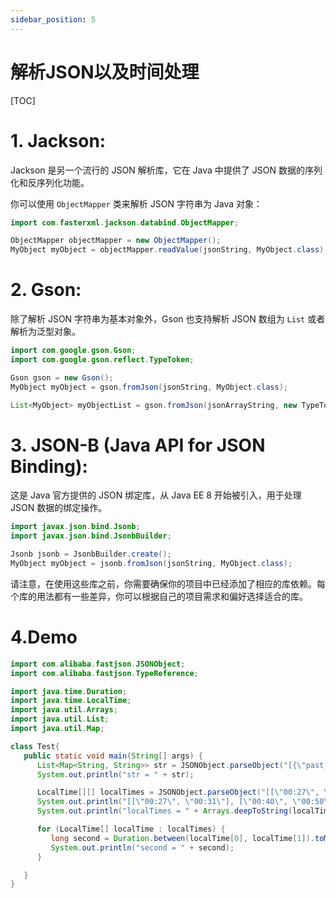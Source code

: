 ```yaml
---
sidebar_position: 5
---
```


# 解析JSON以及时间处理

[TOC]


# 1. Jackson:
   Jackson 是另一个流行的 JSON 解析库，它在 Java 中提供了 JSON 数据的序列化和反序列化功能。

   你可以使用 `ObjectMapper` 类来解析 JSON 字符串为 Java 对象：
   
   ```java
   import com.fasterxml.jackson.databind.ObjectMapper;

   ObjectMapper objectMapper = new ObjectMapper();
   MyObject myObject = objectMapper.readValue(jsonString, MyObject.class);
   ```

# 2. Gson:
   除了解析 JSON 字符串为基本对象外，Gson 也支持解析 JSON 数组为 `List` 或者解析为泛型对象。

   ```java
   import com.google.gson.Gson;
   import com.google.gson.reflect.TypeToken;

   Gson gson = new Gson();
   MyObject myObject = gson.fromJson(jsonString, MyObject.class);

   List<MyObject> myObjectList = gson.fromJson(jsonArrayString, new TypeToken<List<MyObject>>(){}.getType());
   ```

# 3. JSON-B (Java API for JSON Binding):
   这是 Java 官方提供的 JSON 绑定库，从 Java EE 8 开始被引入，用于处理 JSON 数据的绑定操作。

   ```java
   import javax.json.bind.Jsonb;
   import javax.json.bind.JsonbBuilder;

   Jsonb jsonb = JsonbBuilder.create();
   MyObject myObject = jsonb.fromJson(jsonString, MyObject.class);
   ```

请注意，在使用这些库之前，你需要确保你的项目中已经添加了相应的库依赖。每个库的用法都有一些差异，你可以根据自己的项目需求和偏好选择适合的库。

# 4.Demo

```java
import com.alibaba.fastjson.JSONObject;
import com.alibaba.fastjson.TypeReference;

import java.time.Duration;
import java.time.LocalTime;
import java.util.Arrays;
import java.util.List;
import java.util.Map;

class Test{
   public static void main(String[] args) {
      List<Map<String, String>> str = JSONObject.parseObject("[{\"past_key\": \"智能采购\", \"past_num\": \"4\"}, {past_key: \"智能\", past_num: \"2\"}]", new TypeReference<List<Map<String, String>>>(){});
      System.out.println("str = " + str);

      LocalTime[][] localTimes = JSONObject.parseObject("[[\"00:27\", \"00:31\"], [\"00:40\", \"00:50\"]]", LocalTime[][].class);
      System.out.println("[[\"00:27\", \"00:31\"], [\"00:40\", \"00:50\"]]");
      System.out.println("localTimes = " + Arrays.deepToString(localTimes));

      for (LocalTime[] localTime : localTimes) {
         long second = Duration.between(localTime[0], localTime[1]).toMinutes();
         System.out.println("second = " + second);
      }

   }
}
```
